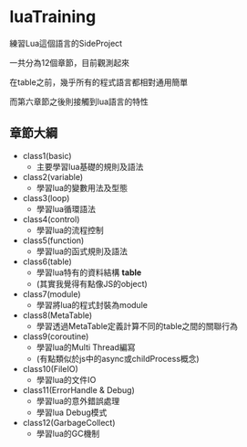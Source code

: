 # luaTraining

練習Lua這個語言的SideProject

一共分為12個章節，目前觀測起來

在table之前，幾乎所有的程式語言都相對通用簡單

而第六章節之後則接觸到lua語言的特性

## 章節大綱

- class1(basic)
  - 主要學習lua基礎的規則及語法
- class2(variable)
  - 學習lua的變數用法及型態
- class3(loop)
  - 學習lua循環語法
- class4(control)
  - 學習lua的流程控制
- class5(function)
  - 學習lua的函式規則及語法
- class6(table)
  - 學習lua特有的資料結構 **table**
  - (其實我覺得有點像JS的object)
- class7(module)
  - 學習將lua的程式封裝為module
- class8(MetaTable)
  - 學習透過MetaTable定義計算不同的table之間的關聯行為
- class9(coroutine)
  - 學習lua的Multi Thread編寫
  - (有點類似於js中的async或childProcess概念)
- class10(FileIO)
  - 學習lua的文件IO
- class11(ErrorHandle & Debug)
  - 學習lua的意外錯誤處理
  - 學習lua Debug模式
- class12(GarbageCollect)
  - 學習lua的GC機制

